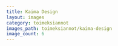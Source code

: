 ```yaml
---
title: Kaima Design
layout: images
category: toimeksiannot
images_path: toimeksiannot/kaima-design
image_count: 6
---
```

